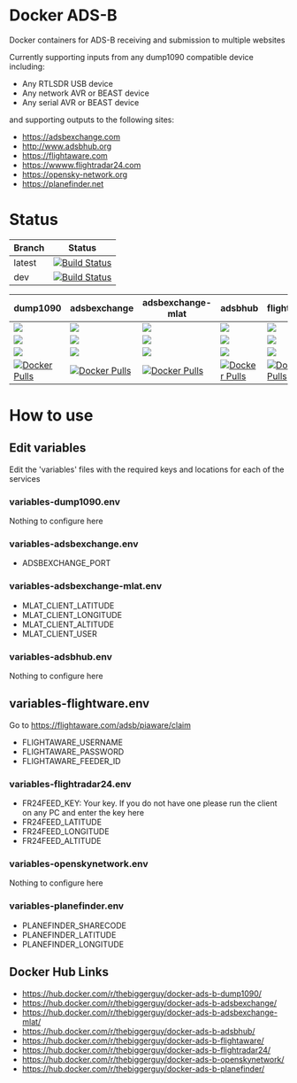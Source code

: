 # Docker ADS-B
Docker containers for ADS-B receiving and submission to multiple websites

Currently supporting inputs from any dump1090 compatible device including:
* Any RTLSDR USB device
* Any network AVR or BEAST device
* Any serial AVR or BEAST device

and supporting outputs to the following sites:
* https://adsbexchange.com
* http://www.adsbhub.org
* https://flightaware.com
* https://wwww.flightradar24.com
* https://opensky-network.org
* https://planefinder.net

# Status
| Branch | Status |
|--------|--------|
| latest | [![Build Status](https://travis-ci.org/TheBiggerGuy/docker-ads-b.svg?branch=latest)](https://travis-ci.org/TheBiggerGuy/docker-ads-b) |
| dev    | [![Build Status](https://travis-ci.org/TheBiggerGuy/docker-ads-b.svg?branch=dev)](https://travis-ci.org/TheBiggerGuy/docker-ads-b) |

| dump1090 | adsbexchange | adsbexchange-mlat | adsbhub | flightaware | flightradar24 | openskynetwork | planefinder |
|----------|--------------|-------------------|---------|-------------|---------------|----------------|-------------|
| [![](https://images.microbadger.com/badges/image/thebiggerguy/docker-ads-b-dump1090.svg)](https://microbadger.com/images/thebiggerguy/docker-ads-b-dump1090)   | [![](https://images.microbadger.com/badges/image/thebiggerguy/docker-ads-b-adsbexchange.svg)](https://microbadger.com/images/thebiggerguy/docker-ads-b-adsbexchange)   | [![](https://images.microbadger.com/badges/image/thebiggerguy/docker-ads-b-adsbexchange-mlat.svg)](https://microbadger.com/images/thebiggerguy/docker-ads-b-adsbexchange-mlat)   | [![](https://images.microbadger.com/badges/image/thebiggerguy/docker-ads-b-adsbhub.svg)](https://microbadger.com/images/thebiggerguy/docker-ads-b-adsbhub)   | [![](https://images.microbadger.com/badges/image/thebiggerguy/docker-ads-b-flightaware.svg)](https://microbadger.com/images/thebiggerguy/docker-ads-b-flightaware)   | [![](https://images.microbadger.com/badges/image/thebiggerguy/docker-ads-b-flightradar24.svg)](https://microbadger.com/images/thebiggerguy/docker-ads-b-flightradar24)   | [![](https://images.microbadger.com/badges/image/thebiggerguy/docker-ads-b-openskynetwork.svg)](https://microbadger.com/images/thebiggerguy/docker-ads-b-openskynetwork)   | [![](https://images.microbadger.com/badges/image/thebiggerguy/docker-ads-b-planefinder.svg)](https://microbadger.com/images/thebiggerguy/docker-ads-b-planefinder)   |
| [![](https://images.microbadger.com/badges/version/thebiggerguy/docker-ads-b-dump1090.svg)](https://microbadger.com/images/thebiggerguy/docker-ads-b-dump1090) | [![](https://images.microbadger.com/badges/version/thebiggerguy/docker-ads-b-adsbexchange.svg)](https://microbadger.com/images/thebiggerguy/docker-ads-b-adsbexchange) | [![](https://images.microbadger.com/badges/version/thebiggerguy/docker-ads-b-adsbexchange-mlat.svg)](https://microbadger.com/images/thebiggerguy/docker-ads-b-adsbexchange-mlat) | [![](https://images.microbadger.com/badges/version/thebiggerguy/docker-ads-b-adsbhub.svg)](https://microbadger.com/images/thebiggerguy/docker-ads-b-adsbhub) | [![](https://images.microbadger.com/badges/version/thebiggerguy/docker-ads-b-flightaware.svg)](https://microbadger.com/images/thebiggerguy/docker-ads-b-flightaware) | [![](https://images.microbadger.com/badges/version/thebiggerguy/docker-ads-b-flightradar24.svg)](https://microbadger.com/images/thebiggerguy/docker-ads-b-flightradar24) | [![](https://images.microbadger.com/badges/version/thebiggerguy/docker-ads-b-openskynetwork.svg)](https://microbadger.com/images/thebiggerguy/docker-ads-b-openskynetwork) | [![](https://images.microbadger.com/badges/version/thebiggerguy/docker-ads-b-planefinder.svg)](https://microbadger.com/images/thebiggerguy/docker-ads-b-planefinder) |
| [![](https://images.microbadger.com/badges/commit/thebiggerguy/docker-ads-b-dump1090.svg)](https://microbadger.com/images/thebiggerguy/docker-ads-b-dump1090)  | [![](https://images.microbadger.com/badges/commit/thebiggerguy/docker-ads-b-adsbexchange.svg)](https://microbadger.com/images/thebiggerguy/docker-ads-b-adsbexchange)  | [![](https://images.microbadger.com/badges/commit/thebiggerguy/docker-ads-b-adsbexchange-mlat.svg)](https://microbadger.com/images/thebiggerguy/docker-ads-b-adsbexchange-mlat)  | [![](https://images.microbadger.com/badges/commit/thebiggerguy/docker-ads-b-adsbhub.svg)](https://microbadger.com/images/thebiggerguy/docker-ads-b-adsbhub)  | [![](https://images.microbadger.com/badges/commit/thebiggerguy/docker-ads-b-flightaware.svg)](https://microbadger.com/images/thebiggerguy/docker-ads-b-flightaware)  | [![](https://images.microbadger.com/badges/commit/thebiggerguy/docker-ads-b-flightradar24.svg)](https://microbadger.com/images/thebiggerguy/docker-ads-b-flightradar24)  | [![](https://images.microbadger.com/badges/commit/thebiggerguy/docker-ads-b-openskynetwork.svg)](https://microbadger.com/images/thebiggerguy/docker-ads-b-openskynetwork)  | [![](https://images.microbadger.com/badges/commit/thebiggerguy/docker-ads-b-planefinder.svg)](https://microbadger.com/images/thebiggerguy/docker-ads-b-planefinder)  |
| [![Docker Pulls](https://img.shields.io/docker/pulls/thebiggerguy/docker-ads-b-dump1090.svg)](https://hub.docker.com/r/thebiggerguy/docker-ads-b-dump1090/)    | [![Docker Pulls](https://img.shields.io/docker/pulls/thebiggerguy/docker-ads-b-adsbexchange.svg)](https://hub.docker.com/r/thebiggerguy/docker-ads-b-adsbexchange/)    | [![Docker Pulls](https://img.shields.io/docker/pulls/thebiggerguy/docker-ads-b-adsbexchange-mlat.svg)](https://hub.docker.com/r/thebiggerguy/docker-ads-b-adsbexchange-mlat/)    | [![Docker Pulls](https://img.shields.io/docker/pulls/thebiggerguy/docker-ads-b-adsbhub.svg)](https://hub.docker.com/r/thebiggerguy/docker-ads-b-adsbhub/)    | [![Docker Pulls](https://img.shields.io/docker/pulls/thebiggerguy/docker-ads-b-flightaware.svg)](https://hub.docker.com/r/thebiggerguy/docker-ads-b-flightaware/)    | [![Docker Pulls](https://img.shields.io/docker/pulls/thebiggerguy/docker-ads-b-flightradar24.svg)](https://hub.docker.com/r/thebiggerguy/docker-ads-b-flightradar24/)    | [![Docker Pulls](https://img.shields.io/docker/pulls/thebiggerguy/docker-ads-b-openskynetwork.svg)](https://hub.docker.com/r/thebiggerguy/docker-ads-b-openskynetwork/)    | [![Docker Pulls](https://img.shields.io/docker/pulls/thebiggerguy/docker-ads-b-planefinder.svg)](https://hub.docker.com/r/thebiggerguy/docker-ads-b-planefinder/)    |

# How to use
## Edit variables
Edit the 'variables' files with the required keys and locations for each of the services

### variables-dump1090.env
Nothing to configure here

### variables-adsbexchange.env
* ADSBEXCHANGE_PORT

### variables-adsbexchange-mlat.env
* MLAT_CLIENT_LATITUDE
* MLAT_CLIENT_LONGITUDE
* MLAT_CLIENT_ALTITUDE
* MLAT_CLIENT_USER

### variables-adsbhub.env
Nothing to configure here

## variables-flightware.env
Go to https://flightaware.com/adsb/piaware/claim
* FLIGHTAWARE_USERNAME
* FLIGHTAWARE_PASSWORD
* FLIGHTAWARE_FEEDER_ID

### variables-flightradar24.env
* FR24FEED_KEY: Your key. If you do not have one please run the client on any PC and enter the key here
* FR24FEED_LATITUDE
* FR24FEED_LONGITUDE
* FR24FEED_ALTITUDE

### variables-openskynetwork.env
Nothing to configure here

### variables-planefinder.env
* PLANEFINDER_SHARECODE
* PLANEFINDER_LATITUDE
* PLANEFINDER_LONGITUDE


## Docker Hub Links
* https://hub.docker.com/r/thebiggerguy/docker-ads-b-dump1090/
* https://hub.docker.com/r/thebiggerguy/docker-ads-b-adsbexchange/
* https://hub.docker.com/r/thebiggerguy/docker-ads-b-adsbexchange-mlat/
* https://hub.docker.com/r/thebiggerguy/docker-ads-b-adsbhub/
* https://hub.docker.com/r/thebiggerguy/docker-ads-b-flightaware/
* https://hub.docker.com/r/thebiggerguy/docker-ads-b-flightradar24/
* https://hub.docker.com/r/thebiggerguy/docker-ads-b-openskynetwork/
* https://hub.docker.com/r/thebiggerguy/docker-ads-b-planefinder/
